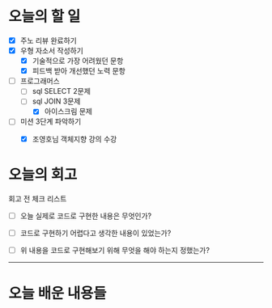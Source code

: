 
# 오늘의 할 일

- [x] 주노 리뷰 완료하기
- [x] 우형 자소서 작성하기
	- [x] 기술적으로 가장 어려웠던 문항
	- [x] 피드백 받아 개선했던 노력 문항
- [ ] 프로그래머스
	- [ ] sql SELECT 2문제
	- [ ] sql JOIN 3문제
		- [x] 아이스크림 문제
- [ ] 미션 3단계 파악하기
	- [x] 조영호님 객체지향 강의 수강



# 오늘의 회고

회고 전 체크 리스트
- [ ] 오늘 실제로 코드로 구현한 내용은 무엇인가?
- [ ] 코드로 구현하기 어렵다고 생각한 내용이 있었는가?
- [ ] 위 내용을 코드로 구현해보기 위해 무엇을 해야 하는지 정했는가?




---
# 오늘 배운 내용들

